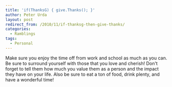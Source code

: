 ```yaml
---
title: 'if(ThanksG) { give.Thanks(); }'
author: Peter Urda
layout: post
redirect_from: /2010/11/if-thanksg-then-give-thanks/
categories:
  - Ramblings
tags:
  - Personal
---
```

Make sure you enjoy the time off from work and school as much as you can. Be sure to surround yourself with those that you love and cherish! Don't forget to tell them how much you value them as a person and the impact they have on your life. Also be sure to eat a ton of food, drink plenty, and have a wonderful time!
